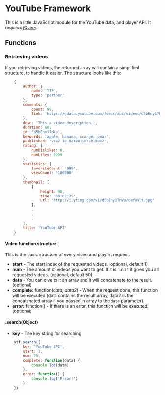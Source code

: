 <h1>YouTube Framework</h1>

This is a little JavaScript module for the YouTube data, and player API. It requires [jQuery](https://github.com/jquery/jquery). 

<h2>Functions</h2>

<h3>Retrieving videos</h3>

If you retrieving videos, the returned array will contain a simplified structure, to handle it easier. The structure looks like this:

``` js
	{
		author: {
			name: 'YTF',
			type: 'partner'
		},
		comments: {
			count: 99,
			link: 'https://gdata.youtube.com/feeds/api/videos/d5bEny17MVo/comments?v=2.1'
		},
		desc: 'This a video description.',
		duration: 60,
		id: 'd5bEny17MVo',
		keywords: 'apple, banana, orange, pear',
		pusblished: '2007-10-02T08:10:50.000Z',
		rating: {
			numDislikes: 0,
			numLikes: 9999
		},
		statistics: {
			favoriteCount: '999',
			viewCount: '100000'
		},
		thumbnail: [
			{
				height: 90,
				time: '00:02:25',
				url: 'http://i.ytimg.com/vi/d5bEny17MVo/default.jpg'
			},
			.
			.
			.
		],
		title: 'YouTube API'
	}
```

<h4>Video function structure</h4>

This is the basic structure of every video and playlist request.

* <b>start</b> - The start index of the requested videos. (optional, default 1)
* <b>num</b> - The amount of videos you want to get. If it is `'all'` it gives you all requested videos. (optional, default 50)
* <b>data</b> - You can give to it an array and it will concatenate to the result. (optional)
* <b>complete:</b> function(<i>data</i>, <i>data2</i>) - When the request done, this function will be executed (data contains the result array, data2 is the concatenated array if you passed in array to the `data` parameter).
* <b>error:</b> function() - If there is an error, this function will be executed. (optional)

<h4>.search(Object)</h4>

* <b>key</b> - The key string for searching.

``` js
	ytf.search({
		key: 'YouTube API',
		start: 1,
		num: 25,
		complete: function(data) {
			console.log(data)
		},
		error: function() {
			console.log('Error!')
		}
	})
```
